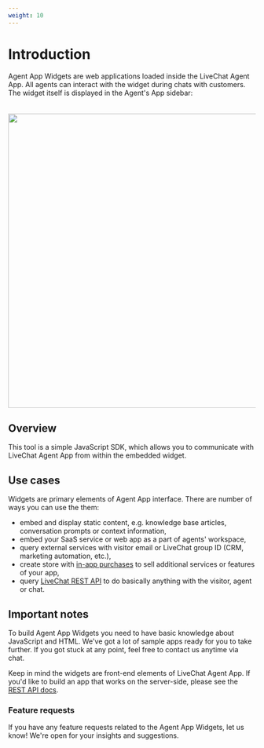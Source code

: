 ```yaml
---
weight: 10
---
```


# Introduction

Agent App Widgets are web applications loaded inside the LiveChat Agent App. All agents can interact with the widget during chats with customers. The widget itself is displayed in the Agent's App sidebar:

<img src="../assets/images/agent-app-widget-sample.png" width="600" style="margin-top: 20px;max-width: 100%;"/>

## Overview

This tool is a simple JavaScript SDK, which allows you to communicate with LiveChat Agent App from within the embedded widget.

## Use cases

Widgets are primary elements of Agent App interface. There are number of ways you can use the them:

* embed and display static content, e.g. knowledge base articles, conversation prompts or context information,
* embed your SaaS service or web app as a part of agents' workspace,
* query external services with visitor email or LiveChat group ID (CRM, marketing automation, etc.),
* create store with [in-app purchases](/billing-api) to sell additional services or features of your app,
* query [LiveChat REST API](/rest-api) to do basically anything with the visitor, agent or chat.

## Important notes

To build Agent App Widgets you need to have basic knowledge about JavaScript and HTML. We've got a lot of sample apps ready for you to take further. If you got stuck at any point, feel free to contact us anytime via chat.

Keep in mind the widgets are front-end elements of LiveChat Agent App. If you'd like to build  an app that works on the server-side, please see the [REST API docs](/rest-api).

### Feature requests

If you have any feature requests related to the Agent App Widgets, let us know! We're open for your insights and suggestions.